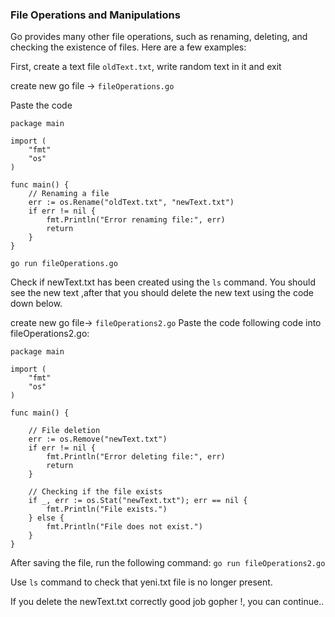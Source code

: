 ### File Operations and Manipulations

Go provides many other file operations, such as renaming, deleting, and checking the existence of files. Here are a few examples:

First, create a text file `oldText.txt`, write random text in it and exit

create new go file -> `fileOperations.go` 

Paste the code 

```
package main

import (
    "fmt"
    "os"
)

func main() {
    // Renaming a file
    err := os.Rename("oldText.txt", "newText.txt")
    if err != nil {
        fmt.Println("Error renaming file:", err)
        return
    }
}
```

`go run fileOperations.go`

Check if newText.txt has been created using the `ls` command.
You should see the new text ,after that you should delete the new text using the code down below.

create new go file-> `fileOperations2.go`
Paste the code following code into fileOperations2.go:

```
package main

import (
    "fmt"
    "os"
)

func main() {

    // File deletion
    err := os.Remove("newText.txt")
    if err != nil {
        fmt.Println("Error deleting file:", err)
        return
    }

    // Checking if the file exists
    if _, err := os.Stat("newText.txt"); err == nil {
        fmt.Println("File exists.")
    } else {
        fmt.Println("File does not exist.")
    }
}
```

After saving the file, run the following command: `go run fileOperations2.go`

Use `ls` command to check that yeni.txt file is no longer present.

If you delete the newText.txt correctly good job gopher !, you can continue..